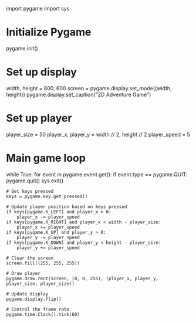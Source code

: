 
import pygame
import sys

# Initialize Pygame
pygame.init()

# Set up display
width, height = 800, 600
screen = pygame.display.set_mode((width, height))
pygame.display.set_caption("2D Adventure Game")

# Set up player
player_size = 50
player_x, player_y = width // 2, height // 2
player_speed = 5

# Main game loop
while True:
    for event in pygame.event.get():
        if event.type == pygame.QUIT:
            pygame.quit()
            sys.exit()

    # Get keys pressed
    keys = pygame.key.get_pressed()

    # Update player position based on keys pressed
    if keys[pygame.K_LEFT] and player_x > 0:
        player_x -= player_speed
    if keys[pygame.K_RIGHT] and player_x < width - player_size:
        player_x += player_speed
    if keys[pygame.K_UP] and player_y > 0:
        player_y -= player_speed
    if keys[pygame.K_DOWN] and player_y < height - player_size:
        player_y += player_speed

    # Clear the screen
    screen.fill((255, 255, 255))

    # Draw player
    pygame.draw.rect(screen, (0, 0, 255), (player_x, player_y, player_size, player_size))

    # Update display
    pygame.display.flip()

    # Control the frame rate
    pygame.time.Clock().tick(60)
